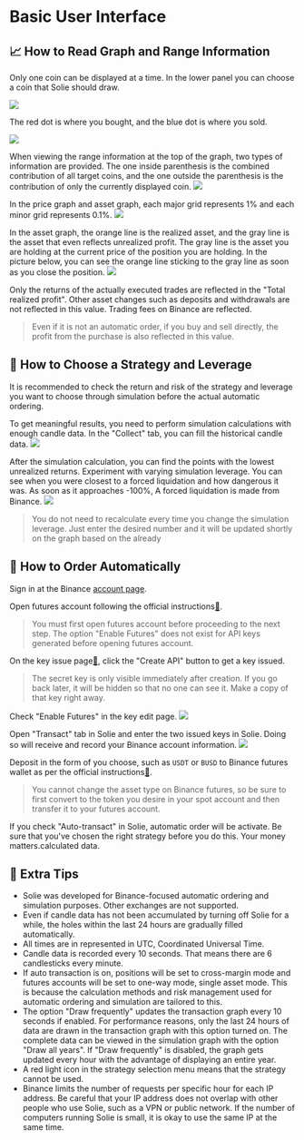 # Basic User Interface

## 📈 How to Read Graph and Range Information

Only one coin can be displayed at a time. In the lower panel you can choose a coin that Solie should draw.

![](assets/example_023.png)

The red dot is where you bought, and the blue dot is where you sold.

![](assets/example_025.png)

When viewing the range information at the top of the graph, two types of information are provided. The one inside parenthesis is the combined contribution of all target coins, and the one outside the parenthesis is the contribution of only the currently displayed coin.
![](assets/example_022.png)

In the price graph and asset graph, each major grid represents 1% and each minor grid represents 0.1%.
![](assets/example_026.png)

In the asset graph, the orange line is the realized asset, and the gray line is the asset that even reflects unrealized profit. The gray line is the asset you are holding at the current price of the position you are holding. In the picture below, you can see the orange line sticking to the gray line as soon as you close the position.
![](assets/example_035.png)

Only the returns of the actually executed trades are reflected in the "Total realized profit". Other asset changes such as deposits and withdrawals are not reflected in this value. Trading fees on Binance are reflected.

> Even if it is not an automatic order, if you buy and sell directly, the profit from the purchase is also reflected in this value.

## 🎯 How to Choose a Strategy and Leverage

It is recommended to check the return and risk of the strategy and leverage you want to choose through simulation before the actual automatic ordering.

To get meaningful results, you need to perform simulation calculations with enough candle data. In the "Collect" tab, you can fill the historical candle data.
![](assets/example_028.png)

After the simulation calculation, you can find the points with the lowest unrealized returns. Experiment with varying simulation leverage. You can see when you were closest to a forced liquidation and how dangerous it was. As soon as it approaches -100%, A forced liquidation is made from Binance.
![](assets/example_029.png)

> You do not need to recalculate every time you change the simulation leverage. Just enter the desired number and it will be updated shortly on the graph based on the already

## 🛒 How to Order Automatically

Sign in at the Binance [account page](https://accounts.binance.com/).

Open futures account following the official instructions[🔗](https://www.binance.com/en/support/faq/360033772992).

> You must first open futures account before proceeding to the next step. The option "Enable Futures" does not exist for API keys generated before opening futures account.

On the key issue page[🔗](https://www.binance.com/en/my/settings/api-management), click the "Create API" button to get a key issued.

> The secret key is only visible immediately after creation. If you go back later, it will be hidden so that no one can see it. Make a copy of that key right away.

Check "Enable Futures" in the key edit page.
![](assets/example_008.png)

Open "Transact" tab in Solie and enter the two issued keys in Solie. Doing so will receive and record your Binance account information.
![](assets/example_009.png)

Deposit in the form of you choose, such as `USDT` or `BUSD` to Binance futures wallet as per the official instructions[🔗](https://www.binance.com/en/support/faq/360033773532).

> You cannot change the asset type on Binance futures, so be sure to first convert to the token you desire in your spot account and then transfer it to your futures account.

If you check "Auto-transact" in Solie, automatic order will be activate. Be sure that you've chosen the right strategy before you do this. Your money matters.calculated data.

## 🧾 Extra Tips

- Solie was developed for Binance-focused automatic ordering and simulation purposes. Other exchanges are not supported.
- Even if candle data has not been accumulated by turning off Solie for a while, the holes within the last 24 hours are gradually filled automatically.
- All times are in represented in UTC, Coordinated Universal Time.
- Candle data is recorded every 10 seconds. That means there are 6 candlesticks every minute.
- If auto transaction is on, positions will be set to cross-margin mode and futures accounts will be set to one-way mode, single asset mode. This is because the calculation methods and risk management used for automatic ordering and simulation are tailored to this.
- The option "Draw frequently" updates the transaction graph every 10 seconds if enabled. For performance reasons, only the last 24 hours of data are drawn in the transaction graph with this option turned on. The complete data can be viewed in the simulation graph with the option "Draw all years". If "Draw frequently" is disabled, the graph gets updated every hour with the advantage of displaying an entire year.
- A red light icon in the strategy selection menu means that the strategy cannot be used.
- Binance limits the number of requests per specific hour for each IP address. Be careful that your IP address does not overlap with other people who use Solie, such as a VPN or public network. If the number of computers running Solie is small, it is okay to use the same IP at the same time.
